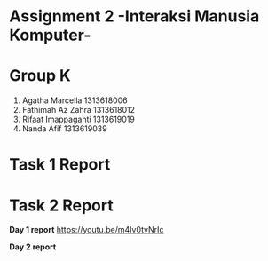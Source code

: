 # Assignment 2 -Interaksi Manusia Komputer-
# Group K
1. Agatha Marcella    1313618006
2. Fathimah Az Zahra  1313618012
3. Rifaat Imappaganti 1313619019
4. Nanda Afif         1313619039
# Task 1 Report

# Task 2 Report
**Day 1 report**
https://youtu.be/m4Iv0tvNrIc

**Day 2 report**
